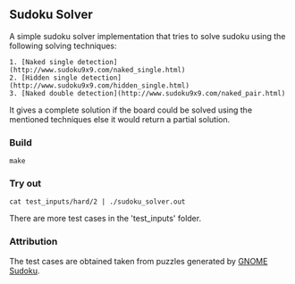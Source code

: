 ## Sudoku Solver

A simple sudoku solver implementation that tries to solve sudoku using
the following solving techniques:

	1. [Naked single detection](http://www.sudoku9x9.com/naked_single.html)
	2. [Hidden single detection](http://www.sudoku9x9.com/hidden_single.html)
	3. [Naked double detection](http://www.sudoku9x9.com/naked_pair.html)

It gives a complete solution if the board could be solved using the mentioned
techniques else it would return a partial solution.

### Build

```
make
```

### Try out

```
cat test_inputs/hard/2 | ./sudoku_solver.out
```

There are more test cases in the 'test_inputs' folder.

### Attribution
The test cases are obtained taken from puzzles generated by [GNOME Sudoku](https://wiki.gnome.org/Apps/Sudoku).
